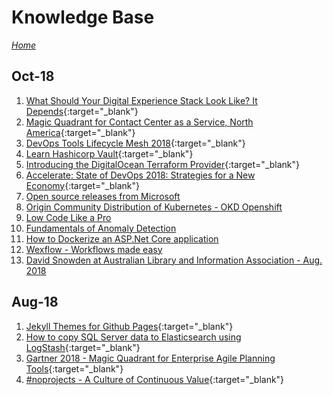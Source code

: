 # Knowledge Base

[_Home_](../)

## Oct-18

1. [What Should Your Digital Experience Stack Look Like? It Depends](2018-10/digital-experience-stack.md){:target="_blank"}
1. [Magic Quadrant for Contact Center as a Service, North America](2018-10/gartner-2018-mq-ccaas-na.md){:target="_blank"}
1. [DevOps Tools Lifecycle Mesh 2018](2018-10/devops-tools-lifecycle-mesh-2018.md){:target="_blank"}
1. [Learn Hashicorp Vault](2018-10/learn-hashicorp-vault.md){:target="_blank"}
1. [Introducing the DigitalOcean Terraform Provider](2018-10/digitalocean-terraform-provider.md){:target="_blank"}
1. [Accelerate: State of DevOps 2018: Strategies for a New Economy](2018-10/DORA-State-of-DevOps-2018.md){:target="_blank"}
1. [Open source releases from Microsoft](2018-10/open-source-ms.md)
1. [Origin Community Distribution of Kubernetes - OKD Openshift](2018-10/openshift-okd.md)
1. [Low Code Like a Pro](2018-10/low-code-like-a-pro.md)
1. [Fundamentals of Anomaly Detection](2018-10/fundamentals-of-anomaly-detection.md)
1. [How to Dockerize an ASP.Net Core application](2018-10/dockerize-asp.net-core-app.md)
1. [Wexflow - Workflows made easy](2018-10/wexflow.md)
1. [David Snowden at Australian Library and Information Association - Aug. 2018](2018-10/david-snowden-at-alia.md)

## Aug-18

1. [Jekyll Themes for Github Pages](2018-08/jekyll-themes-for-github-pages.md){:target="_blank"}
1. [How to copy SQL Server data to Elasticsearch using LogStash](2018-08/how-to-copy-sql-server-data-to-elasticsearch-using-logstash.md){:target="_blank"}
1. [Gartner 2018 - Magic Quadrant for Enterprise Agile Planning Tools](2018-08/gartner-2018-mq-agile-tools.md){:target="_blank"}
1. [#noprojects - A Culture of Continuous Value](2018-08/noprojects-a-culture-of-continuous-value.md){:target="_blank"}
